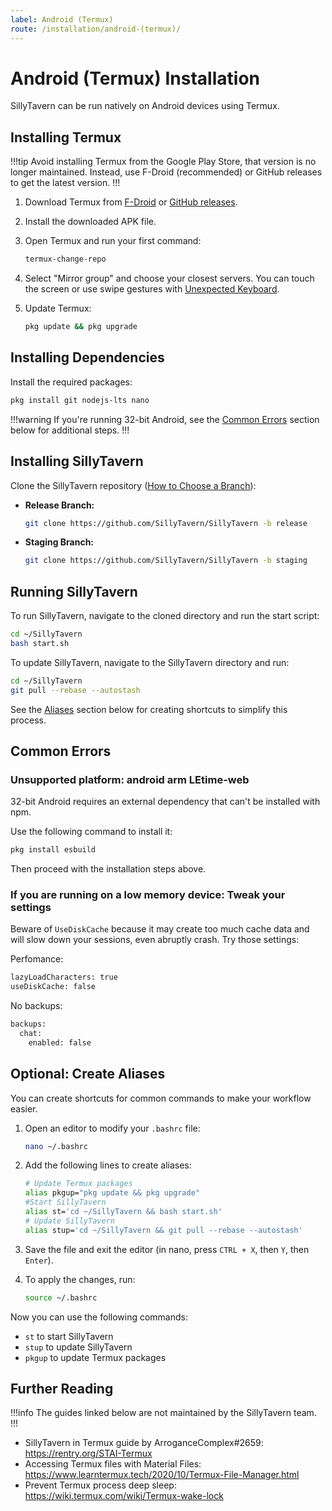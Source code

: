 ```yaml
---
label: Android (Termux)
route: /installation/android-(termux)/
---
```


# Android (Termux) Installation

SillyTavern can be run natively on Android devices using Termux.

## Installing Termux

!!!tip
Avoid installing Termux from the Google Play Store, that version is no longer maintained. 
Instead, use F-Droid (recommended) or GitHub releases to get the latest version.
!!!

1. Download Termux from [F-Droid](https://f-droid.org/en/packages/com.termux/) or [GitHub releases](https://github.com/termux/termux-app/releases).
2. Install the downloaded APK file.
3. Open Termux and run your first command:

   ```bash
   termux-change-repo
   ```

4. Select "Mirror group" and choose your closest servers. You can touch the screen or use swipe gestures with [Unexpected Keyboard](https://play.google.com/store/apps/details?id=juloo.keyboard2&hl=en).
5. Update Termux:

   ```bash
   pkg update && pkg upgrade
   ```

## Installing Dependencies

Install the required packages:

```bash
pkg install git nodejs-lts nano
```

!!!warning
If you're running 32-bit Android, see the [Common Errors](#common-errors) section below for additional steps.
!!!

## Installing SillyTavern

Clone the SillyTavern repository ([How to Choose a Branch](/Installation/index.md#branches)):

- **Release Branch:**

    ```bash
    git clone https://github.com/SillyTavern/SillyTavern -b release
    ```

- **Staging Branch:**

    ```bash
    git clone https://github.com/SillyTavern/SillyTavern -b staging
    ```

## Running SillyTavern

To run SillyTavern, navigate to the cloned directory and run the start script:

```bash
cd ~/SillyTavern
bash start.sh
```

To update SillyTavern, navigate to the SillyTavern directory and run:

```bash
cd ~/SillyTavern
git pull --rebase --autostash
```

See the [Aliases](#optional-create-aliases) section below for creating shortcuts to simplify this process.

## Common Errors

### Unsupported platform: android arm LEtime-web

32-bit Android requires an external dependency that can't be installed with npm.

Use the following command to install it:

```bash
pkg install esbuild
```

Then proceed with the installation steps above.

### If you are running on a low memory device: Tweak your settings

Beware of `UseDiskCache` because it may create too much cache data and will slow down your sessions, even abruptly crash. Try those settings:

Perfomance:
```bash
lazyLoadCharacters: true
useDiskCache: false
```
No backups:
```bash
backups:
  chat:
    enabled: false
```

## Optional: Create Aliases

You can create shortcuts for common commands to make your workflow easier.

1. Open an editor to modify your `.bashrc` file:

   ```bash
   nano ~/.bashrc
   ```

2. Add the following lines to create aliases:

   ```bash
   # Update Termux packages
   alias pkgup="pkg update && pkg upgrade"
   #Start SillyTavern
   alias st='cd ~/SillyTavern && bash start.sh'
   # Update SillyTavern
   alias stup='cd ~/SillyTavern && git pull --rebase --autostash'
   ```

3. Save the file and exit the editor (in nano, press `CTRL + X`, then `Y`, then `Enter`).

4. To apply the changes, run:

   ```bash
   source ~/.bashrc
   ```

Now you can use the following commands:

- `st` to start SillyTavern
- `stup` to update SillyTavern
- `pkgup` to update Termux packages

## Further Reading

!!!info
The guides linked below are not maintained by the SillyTavern team.
!!!

- SillyTavern in Termux guide by ArroganceComplex#2659: <https://rentry.org/STAI-Termux>
- Accessing Termux files with Material Files: <https://www.learntermux.tech/2020/10/Termux-File-Manager.html>
- Prevent Termux process deep sleep: <https://wiki.termux.com/wiki/Termux-wake-lock>
